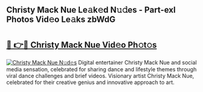 ## Christy Mack Nue Le𝚊k𝚎d N𝚞𝚍es - Part-exl Photos Vid𝚎o Le𝚊ks zbWdG

# <h2><a href="http://fb7xpj7.evod.top/?m=Christy+Mack+Nue">🔗 👉🔴 Christy Mack Nue Vid𝚎o Ph𝚘t𝚘s</a></h2>

[![Christy Mack Nue N𝚞d𝚎s](https://i.imgur.com/8V9OHl7.gif)](http://fb7xpj7.evod.top/?m=Christy+Mack+Nue)
Digital entertainer Christy Mack Nue and social media sensation, celebrated for sharing dance and lifestyle themes through viral dance challenges and brief videos. Visionary artist Christy Mack Nue, celebrated for their creative genius and innovative approach to art. 
